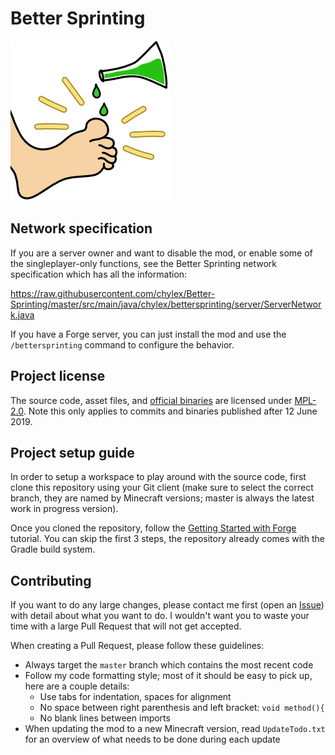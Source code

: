 Better Sprinting
================

![Logo](https://raw.githubusercontent.com/chylex/Better-Sprinting/master/logo.png "Depiction of Zero Regrets")

## Network specification

If you are a server owner and want to disable the mod, or enable some of the singleplayer-only functions, see the Better Sprinting network specification which has all the information:

https://raw.githubusercontent.com/chylex/Better-Sprinting/master/src/main/java/chylex/bettersprinting/server/ServerNetwork.java

If you have a Forge server, you can just install the mod and use the `/bettersprinting` command to configure the behavior.

## Project license

The source code, asset files, and [official binaries](https://minecraft.curseforge.com/projects/better-sprinting/files) are licensed under [MPL-2.0](https://github.com/chylex/Better-Sprinting/blob/master/LICENSE). Note this only applies to commits and binaries published after 12 June 2019.

## Project setup guide

In order to setup a workspace to play around with the source code, first clone this repository using your Git client (make sure to select the correct branch, they are named by Minecraft versions; master is always the latest work in progress version).

Once you cloned the repository, follow the [Getting Started with Forge](https://mcforge.readthedocs.io/en/latest/gettingstarted) tutorial. You can skip the first 3 steps, the repository already comes with the Gradle build system.

## Contributing

If you want to do any large changes, please contact me first (open an [Issue](https://github.com/chylex/Better-Sprinting/issues)) with detail about what you want to do. I wouldn't want you to waste your time with a large Pull Request that will not get accepted.

When creating a Pull Request, please follow these guidelines:

- Always target the `master` branch which contains the most recent code
- Follow my code formatting style; most of it should be easy to pick up, here are a couple details:
  - Use tabs for indentation, spaces for alignment
  - No space between right parenthesis and left bracket: `void method(){`
  - No blank lines between imports
- When updating the mod to a new Minecraft version, read `UpdateTodo.txt` for an overview of what needs to be done during each update
